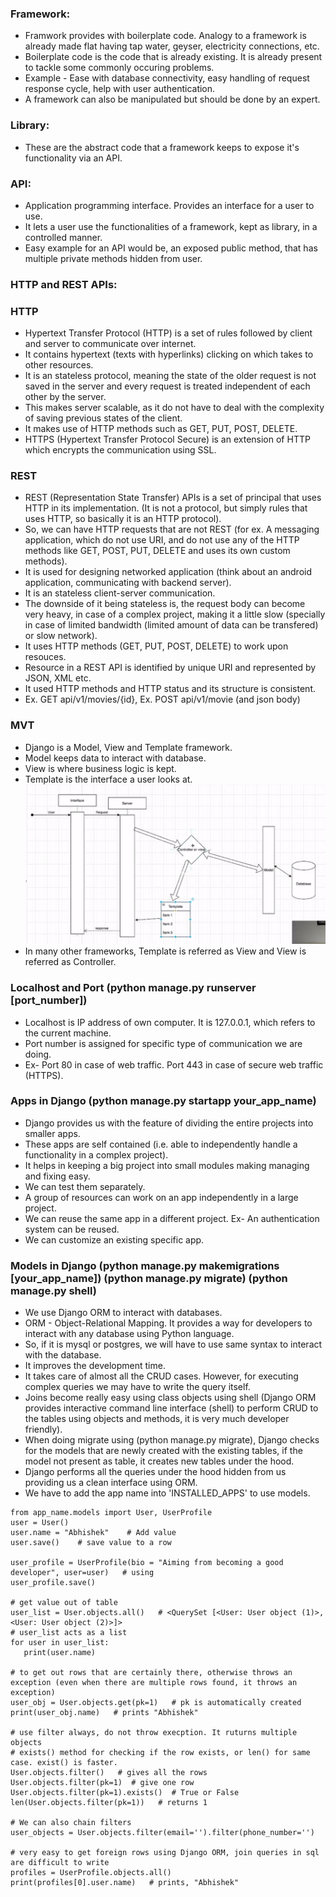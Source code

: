 ### Framework:
- Framwork provides with boilerplate code. Analogy to a framework is already made flat having tap water, geyser, electricity connections, etc.
- Boilerplate code is the code that is already existing. It is already present to tackle some commonly occuring problems.
- Example - Ease with database connectivity, easy handling of request response cycle, help with user authentication.
- A framework can also be manipulated but should be done by an expert.
### Library:
- These are the abstract code that a framework keeps to expose it's functionality via an API.
### API:
- Application programming interface. Provides an interface for a user to use.
- It lets a user use the functionalities of a framework, kept as library, in a controlled manner.
- Easy example for an API would be, an exposed public method, that has multiple private methods hidden from user.
### HTTP and REST APIs:
### HTTP
- Hypertext Transfer Protocol (HTTP) is a set of rules followed by client and server to communicate over internet.
- It contains hypertext (texts with hyperlinks) clicking on which takes to other resources.
- It is an stateless protocol, meaning the state of the older request is not saved in the server and every request is treated independent of each other by the server.
- This makes server scalable, as it do not have to deal with the complexity of saving previous states of the client.
- It makes use of HTTP methods such as GET, PUT, POST, DELETE.
- HTTPS (Hypertext Transfer Protocol Secure) is an extension of HTTP which encrypts the communication using SSL.
### REST
- REST (Representation State Transfer) APIs is a set of principal that uses HTTP in its implementation. (It is not a protocol, but simply rules that uses HTTP, so basically it is an HTTP protocol).
- So, we can have HTTP requests that are not REST (for ex. A messaging application, which do not use URI, and do not use any of the HTTP methods like GET, POST, PUT, DELETE and uses its own custom methods).
- It is used for designing networked application (think about an android application, communicating with backend server).
- It is an stateless client-server communication.
- The downside of it being stateless is, the request body can become very heavy, in case of a complex project, making it a little slow (specially in case of limited bandwidth (limited amount of data can be transfered) or slow network).
- It uses HTTP methods (GET, PUT, POST, DELETE) to work upon resouces.
- Resource in a REST API is identified by unique URI and represented by JSON, XML etc.
- It used HTTP methods and HTTP status and its structure is consistent.
- Ex. GET api/v1/movies/{id}, Ex. POST api/v1/movie (and json body)
### MVT
- Django is a Model, View and Template framework.
- Model keeps data to interact with database.
- View is where business logic is kept.
- Template is the interface a user looks at.
![Example Image](Django_MVT.png)
- In many other frameworks, Template is referred as View and View is referred as Controller.

### Localhost and Port (python manage.py runserver [port_number])
- Localhost is IP address of own computer. It is 127.0.0.1, which refers to the current machine.
- Port number is assigned for specific type of communication we are doing.
- Ex- Port 80 in case of web traffic. Port 443 in case of secure web traffic (HTTPS).

### Apps in Django  (python manage.py startapp your_app_name)
- Django provides us with the feature of dividing the entire projects into smaller apps.
- These apps are self contained (i.e. able to independently handle a functionality in a complex project).
- It helps in keeping a big project into small modules making managing and fixing easy.
- We can test them separately.
- A group of resources can work on an app independently in a large project.
- We can reuse the same app in a different project. Ex- An authentication system can be reused.
- We can customize an existing specific app.

### Models in Django (python manage.py makemigrations [your_app_name])  (python manage.py migrate)  (python manage.py shell)
- We use Django ORM to interact with databases.
- ORM - Object-Relational Mapping. It provides a way for developers to interact with any database using Python language.
- So, if it is mysql or postgres, we will have to use same syntax to interact with the database.
- It improves the development time.
- It takes care of almost all the CRUD cases. However, for executing complex queries we may have to write the query itself.
- Joins become really easy using class objects using shell (Django ORM provides interactive command line interface (shell) to perform CRUD to the tables using objects and methods, it is very much developer friendly).
- When doing migrate using (python manage.py migrate), Django checks for the models that are newly created with the existing tables, if the model not present as table, it creates new tables under the hood.
- Django performs all the queries under the hood hidden from us providing us a clean interface using ORM.
- We have to add the app name into 'INSTALLED_APPS' to use models.
```shell
from app_name.models import User, UserProfile
user = User()
user.name = "Abhishek"    # Add value
user.save()    # save value to a row

user_profile = UserProfile(bio = "Aiming from becoming a good developer", user=user)   # using
user_profile.save()

# get value out of table
user_list = User.objects.all()   # <QuerySet [<User: User object (1)>, <User: User object (2)>]>
# user_list acts as a list
for user in user_list:
   print(user.name)

# to get out rows that are certainly there, otherwise throws an exception (even when there are multiple rows found, it throws an exception)
user_obj = User.objects.get(pk=1)   # pk is automatically created
print(user_obj.name)   # prints "Abhishek"

# use filter always, do not throw execption. It ruturns multiple objects
# exists() method for checking if the row exists, or len() for same case. exist() is faster.
User.objects.filter()   # gives all the rows
User.objects.filter(pk=1)  # give one row
User.objects.filter(pk=1).exists()  # True or False
len(User.objects.filter(pk=1))   # returns 1

# We can also chain filters
user_objects = User.objects.filter(email='').filter(phone_number='')

# very easy to get foreign rows using Django ORM, join queries in sql are difficult to write
profiles = UserProfile.objects.all()
print(profiles[0].user.name)   # prints, "Abhishek"
```
